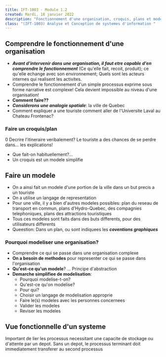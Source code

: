```yaml
---
title: IFT-1003 - Module 1.2
created: Mardi, 18 janvier 2022
description: "Fonctionnement d'une organisation, croquis, plans et modeles"
class: "(IFT-1003) Analyse et Conception de systemes d'information "
---
```


## Comprendre le fonctionnement d'une organisation

-   **_Avant d'intervenir dans une organisation, il faut etre capable d'en comprendre le fonctionnement_** (Ce qu'elle fait, recoit, produit); ce qu'elle echange avec son environnement; Quels sont les acteurs internes qui realisent les activites.
-   Comprendre le fonctionnement d'un simple processus exprime sous forme narrative est complexe! Cela devient impossible au niveau d'une organisation!
-   **Comment faire??**
-   **_Considerons une analogie spatiale_**: la ville de Quebec
-   Comment expliquer a une touriste comment aller de l'Universite Laval au Chateau Frontenac?

### Faire un croquis/plan

0 Decrire l'itineraire veribalement? Le touriste a des chances de se perdre dans... les explications!

-   Que fait-on habituellement?...
-   Un croquis est un modele simplifie

## Faire un modele

-   On a ainsi fait un modele d'une portion de la ville dans un but precis a un touriste
-   On a utilise un langage de representation
-   Pour une ville, il y a bien d'autres modeles possibles: plan du reseau de transport en commun, plans d'Hydro-Quebec, des compagnies telephoniques, plans des attractions touristiques
-   Tous ces modeles sont faits dans des buts differents, pour des utilisateurs differents
-   Queestion: Dans un plan, ou sont indiquees les **_coventions graphiques_**

### Pourquoi modeliser une organisation?

-   Comprendre ce qui se passe dans une organisation complexe
-   **On a besoin de methodes** pour representer ce qui se passe dans l'organisation
-   **Qu'est-ce qu'un modele**? ... Principe d'abstraction
-   **Demarche simplifiee de modelisation**:
    -   Pourquoi modelise-t-on?
    -   Qu'est-ce qu'on modelise?
    -   Pour qui?
    -   Choisir un langage de modelisation approprie
    -   Faire le(s) modeles avec les personnes concernees
    -   Valider les modeles
    -   Reviser les modeles

## Vue fonctionnelle d'un systeme

Important de lier les processus necessitant une capacite de stockage ou d'attente par un depot. Sans un depot, le processus terminant doit immediatement transferer au second processus
